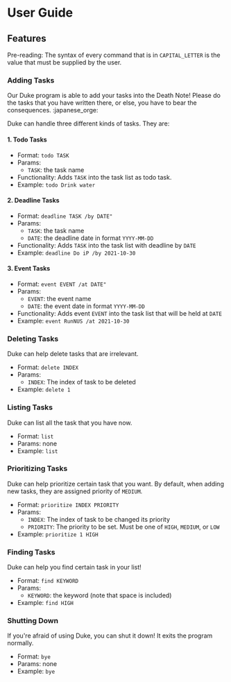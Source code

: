 # User Guide

## Features

Pre-reading: The syntax of every command that is in `CAPITAL_LETTER` is the value that must be supplied by
the user.

### Adding Tasks

Our Duke program is able to add your tasks into the Death Note! Please do the tasks that you have written there,
or else, you have to bear the consequences. :japanese_orge:

Duke can handle three different kinds of tasks. They are:

#### 1. Todo Tasks
- Format: `todo TASK`
- Params: 
  - `TASK`: the task name
- Functionality: Adds `TASK` into the task list as todo task.
- Example: `todo Drink water`

#### 2. Deadline Tasks
- Format: `deadline TASK /by DATE"`
- Params:
  - `TASK`: the task name
  - `DATE`: the deadline date in format `YYYY-MM-DD`
- Functionality: Adds `TASK` into the task list with deadline by `DATE`
- Example: `deadline Do iP /by 2021-10-30`

#### 3. Event Tasks
- Format: `event EVENT /at DATE"`
- Params:
    - `EVENT`: the event name
    - `DATE`: the event date in format `YYYY-MM-DD`
- Functionality: Adds event `EVENT` into the task list that will be held at `DATE`
- Example: `event RunNUS /at 2021-10-30`

### Deleting Tasks

Duke can help delete tasks that are irrelevant.

- Format: `delete INDEX`
- Params:
  - `INDEX`: The index of task to be deleted
- Example: `delete 1`

### Listing Tasks

Duke can list all the task that you have now.

- Format: `list`
- Params: none
- Example: `list`


### Prioritizing Tasks

Duke can help prioritize certain task that you want. By default, when adding  new tasks, they are
assigned priority of `MEDIUM`.

- Format: `prioritize INDEX PRIORITY`
- Params:
    - `INDEX`: The index of task to be changed its priority
    - `PRIORITY`: The priority to be set. Must be one of `HIGH`, `MEDIUM`, or `LOW`
- Example: `prioritize 1 HIGH`

### Finding Tasks

Duke can help you find certain task in your list!

- Format: `find KEYWORD`
- Params:
  - `KEYWORD`: the keyword (note that space is included)
- Example: `find HIGH`

### Shutting Down

If you're afraid of using Duke, you can shut it down! It exits the program normally.

- Format: `bye`
- Params: none
- Example: `bye`

